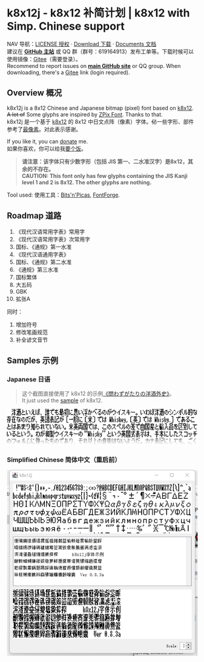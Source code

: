 # k8x12j - k8x12 补简计划 | k8x12 with Simp. Chinese support 
NAV 导航：[LICENSE 授权](LICENSE.md) · [Download 下载](https://github.com/diaowinner/k8x12j/releases) · [Documents 文档](/docs/README.md)  
建议在 **[GitHub 主站](https://github.com/diaowinner/k8x12j)** 或 QQ 群（群号：619164913）发布工单等。下载时候可以使用镜像：[Gitee](https://gitee.com/diaowinner/k8x12j)（需要登录）。  
Recommend to report issues on **[main GitHub site](https://github.com/diaowinner/k8x12j)** or QQ group. When downloading, there's a [Gitee](https://gitee.com/diaowinner/k8x12j) link (login required).
## Overview 概况
k8x12j is a 8x12 Chinese and Japanese bitmap (pixel) font based on [k8x12](https://littlelimit.net/k8x12.htm#sample_k8x12). ~~A lot of~~ Some glyphs are inspired by [ZPix Font](https://zpix.vercel.app/). Thanks to that.  
k8x12j 是一个基于 [k8x12](https://littlelimit.net/k8x12.htm#sample_k8x12) 的 8x12 中日文点阵（像素）字体。~~亿~~一些字形、部件参考了[最像素](https://zpix.vercel.app/)。对此表示感谢。

If you like it, you can [donate](/docs/donate.md) me.  
如果你喜欢，你可以给我[要个饭](/docs/donate.md)。
> **请注意：该字体只有少数字形（包括 JIS 第一、二水准汉字）是8x12，其余的不存在。  
> CAUTION: This font only has few glyphs containing the JIS Kanji level 1 and 2 is 8x12. The other glyphs are nothing.**

Tool used: 使用工具：[Bits'n'Picas](http://github.com/kreativekorp/bitsnpicas), [FontForge](http://fontforge.org).
## Roadmap 道路
1. 《现代汉语常用字表》常用字
2. 《现代汉语常用字表》次常用字
3. 国标、《通规》第一水准
4. 《现代汉语通用字表》
5. 国标、《通规》第二水准
6. 《通规》第三水准
7. 国标繁体
8. 大五码
9. GBK
10. 拡张A

同时：
1. 增加符号
2. 修改笔画规范
3. 补全谚文音节
## Samples 示例
### Japanese 日语
> 这个截图直接使用了 k8x12 的示例[《問わずがたりの洋酒外史》](https://www.type-labo.jp/Kumimihon.html)。  
> It just used the [sample](https://www.type-labo.jp/Kumimihon.html) of k8x12.

![Sample in Japanese](/docs/Screenshot_JP.png)
### Simplified Chinese 简体中文（重启前）
![Sample in Simplified Chinese](/docs/Screenshot_CHS.png)
